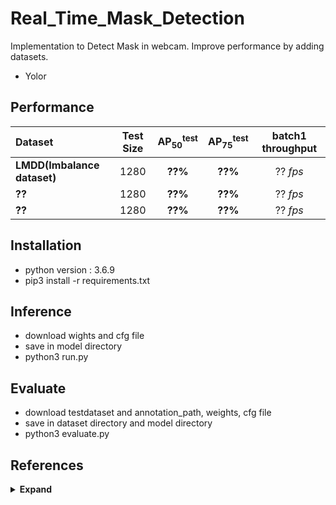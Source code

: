 # Real_Time_Mask_Detection

Implementation to Detect Mask in webcam.
Improve performance by adding datasets.

 - Yolor

## Performance

| Dataset | Test Size | AP<sub>50</sub><sup>test</sup> | AP<sub>75</sub><sup>test</sup> | batch1 throughput |
| :-- | :-: | :-: | :-: | :-: |
| **LMDD(Imbalance dataset)** | 1280 | **??%** | **??%** | ?? *fps* |
| **??** | 1280 | **??%** | **??%** | ?? *fps* |
| **??** | 1280 | **??%** | **??%** | ?? *fps* |



## Installation
 - python version : 3.6.9
 - pip3 install -r requirements.txt
 
## Inference
 - download wights and cfg file
 - save in model directory
 - python3 run.py
 
## Evaluate
 - download testdataset and annotation_path, weights, cfg file
 - save in dataset directory and model directory
 - python3 evaluate.py 

## References

<details><summary> <b>Expand</b> </summary>

* [https://github.com/WongKinYiu/yolor.git](https://github.com/WongKinYiu/yolor.git)
* [https://www.kaggle.com/andrewmvd/face-mask-detection](https://www.kaggle.com/andrewmvd/face-mask-detection)
* [https://github.com/X-zhangyang/Real-World-Masked-Face-Dataset](https://github.com/X-zhangyang/Real-World-Masked-Face-Dataset)

</details>
